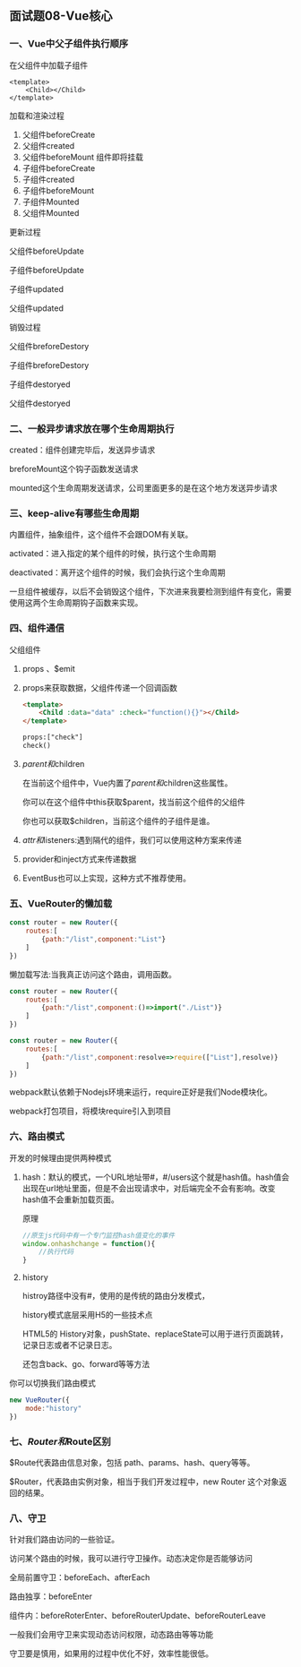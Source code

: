 ## 面试题08-Vue核心

### 一、Vue中父子组件执行顺序

在父组件中加载子组件

```vue
<template>
	<Child></Child>
</template>
```

加载和渲染过程

1. 父组件beforeCreate
2. 父组件created
3. 父组件beforeMount 组件即将挂载
4. 子组件beforeCreate
5. 子组件created
6. 子组件beforeMount
7. 子组件Mounted
8. 父组件Mounted

更新过程

父组件beforeUpdate

子组件beforeUpdate

子组件updated

父组件updated



销毁过程

父组件breforeDestory

子组件breforeDestory

子组件destoryed

父组件destoryed



### 二、一般异步请求放在哪个生命周期执行

created：组件创建完毕后，发送异步请求

breforeMount这个钩子函数发送请求

mounted这个生命周期发送请求，公司里面更多的是在这个地方发送异步请求

### 三、keep-alive有哪些生命周期

内置组件，抽象组件，这个组件不会跟DOM有关联。

activated：进入指定的某个组件的时候，执行这个生命周期

deactivated：离开这个组件的时候，我们会执行这个生命周期

一旦组件被缓存，以后不会销毁这个组件，下次进来我要检测到组件有变化，需要使用这两个生命周期钩子函数来实现。

### 四、组件通信

父组组件

1. props 、$emit

2. props来获取数据，父组件传递一个回调函数

   ```html
   <template>
       <Child :data="data" :check="function(){}"></Child>
   </template>
   
   props:["check"]
   check()
   ```

3. $parent和$children

   在当前这个组件中，Vue内置了$parent和$children这些属性。

   你可以在这个组件中this获取$parent，找当前这个组件的父组件

   你也可以获取$children，当前这个组件的子组件是谁。

4. $attr和$listeners:遇到隔代的组件，我们可以使用这种方案来传递

5. provider和inject方式来传递数据

6. EventBus也可以上实现，这种方式不推荐使用。



### 五、VueRouter的懒加载

```js
const router = new Router({
    routes:[
        {path:"/list",component:"List"}
    ]
})
```

懒加载写法:当我真正访问这个路由，调用函数。

```js
const router = new Router({
    routes:[
        {path:"/list",component:()=>import("./List")}
    ]
})
```

```js
const router = new Router({
    routes:[
        {path:"/list",component:resolve=>require(["List"],resolve)}
    ]
})
```

webpack默认依赖于Nodejs环境来运行，require正好是我们Node模块化。

webpack打包项目，将模块require引入到项目

### 六、路由模式

开发的时候理由提供两种模式

1. hash：默认的模式，一个URL地址带#，#/users这个就是hash值。hash值会出现在url地址里面，但是不会出现请求中，对后端完全不会有影响。改变hash值不会重新加载页面。

   原理

   ```js
   //原生js代码中有一个专门监控hash值变化的事件
   window.onhashchange = function(){
       //执行代码
   }
   ```

2. history

   histroy路径中没有#，使用的是传统的路由分发模式，

   history模式底层采用H5的一些技术点

   HTML5的 History对象，pushState、replaceState可以用于进行页面跳转，记录日志或者不记录日志。

   还包含back、go、forward等等方法

你可以切换我们路由模式

```js
new VueRouter({
    mode:"history"
})
```

### 七、$Router和$Route区别

$Route代表路由信息对象，包括 path、params、hash、query等等。

$Router，代表路由实例对象，相当于我们开发过程中，new Router 这个对象返回的结果。

### 八、守卫

针对我们路由访问的一些验证。

访问某个路由的时候，我可以进行守卫操作。动态决定你是否能够访问

全局前置守卫：beforeEach、afterEach

路由独享：beforeEnter

组件内：beforeRoterEnter、beforeRouterUpdate、beforeRouterLeave

一般我们会用守卫来实现动态访问权限，动态路由等等功能

守卫要是慎用，如果用的过程中优化不好，效率性能很低。







